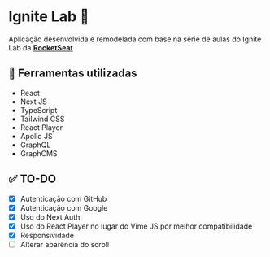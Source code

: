 # Ignite Lab :rocket:

Aplicação desenvolvida e remodelada com base na série de aulas do Ignite Lab da [**RocketSeat**](https://github.com/rocketseat)


## :wrench: Ferramentas utilizadas

* React
* Next JS
* TypeScript
* Tailwind CSS
* React Player
* Apollo JS
* GraphQL
* GraphCMS

## :white_check_mark: TO-DO

* [x] Autenticação com GitHub
* [x] Autenticação com Google
* [x] Uso do Next Auth
* [x] Uso do React Player no lugar do Vime JS por melhor compatibilidade
* [x] Responsividade
* [ ] Alterar aparência do scroll
